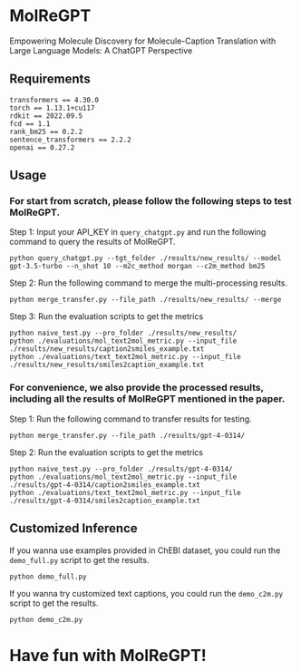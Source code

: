 # MolReGPT
Empowering Molecule Discovery for Molecule-Caption Translation with Large Language Models: A ChatGPT Perspective

## Requirements

```
transformers == 4.30.0
torch == 1.13.1+cu117
rdkit == 2022.09.5
fcd == 1.1
rank_bm25 == 0.2.2
sentence_transformers == 2.2.2
openai == 0.27.2
```

## Usage

### For start from scratch, please follow the following steps to test MolReGPT.

Step 1: Input your API_KEY in `query_chatgpt.py` and run the following command to query the results of MolReGPT.

```
python query_chatgpt.py --tgt_folder ./results/new_results/ --model gpt-3.5-turbo --n_shot 10 --m2c_method morgan --c2m_method bm25
```

Step 2: Run the following command to merge the multi-processing results.

```
python merge_transfer.py --file_path ./results/new_results/ --merge
```

Step 3: Run the evaluation scripts to get the metrics

```
python naive_test.py --pro_folder ./results/new_results/
python ./evaluations/mol_text2mol_metric.py --input_file ./results/new_results/caption2smiles_example.txt
python ./evaluations/text_text2mol_metric.py --input_file ./results/new_results/smiles2caption_example.txt
```

### For convenience, we also provide the processed results, including all the results of MolReGPT mentioned in the paper.
Step 1: Run the following command to transfer results for testing.

```
python merge_transfer.py --file_path ./results/gpt-4-0314/
```

Step 2: Run the evaluation scripts to get the metrics

```
python naive_test.py --pro_folder ./results/gpt-4-0314/
python ./evaluations/mol_text2mol_metric.py --input_file ./results/gpt-4-0314/caption2smiles_example.txt
python ./evaluations/text_text2mol_metric.py --input_file ./results/gpt-4-0314/smiles2caption_example.txt
```


## Customized Inference
If you wanna use examples provided in ChEBI dataset, you could run the `demo_full.py` script to get the results.

```
python demo_full.py
```

If you wanna try customized text captions, you could run the `demo_c2m.py` script to get the results.

```
python demo_c2m.py
```

# Have fun with MolReGPT!
